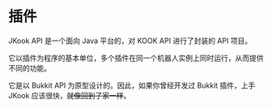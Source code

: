 # 插件

JKook API 是一个面向 Java 平台的，对 KOOK API 进行了封装的 API 项目。

它以插件为程序的基本单位，多个插件在同一个机器人实例上同时运行，从而提供不同的功能。

它是以 Bukkit API 为原型设计的。因此，如果你曾经开发过 Bukkit 插件，上手 JKook 应该很快，~~就像回到了家一样~~。